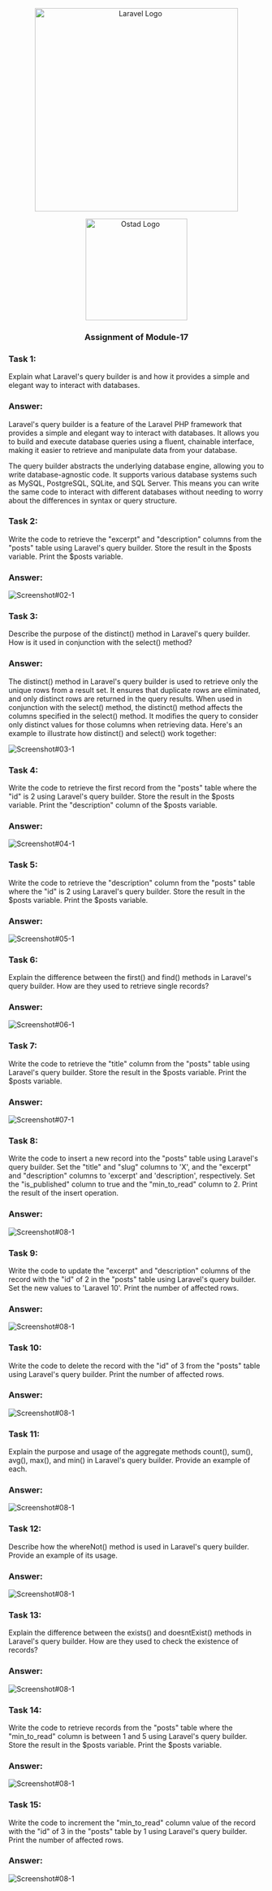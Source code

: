 <p align="center"><a href="https://laravel.com" target="_blank"><img src="https://raw.githubusercontent.com/laravel/art/master/logo-lockup/5%20SVG/2%20CMYK/1%20Full%20Color/laravel-logolockup-cmyk-red.svg" width="400" alt="Laravel Logo"></a></p>
<p align="center"><a href="https://ostad.app/" target="_blank"><img src="https://github.com/alamin-php/ostad-assingment/blob/master/module-14/public/assets/ostad-app-logo-vector.png?raw=true" width="200" alt="Ostad Logo"></a></p>
<h3 align="center">Assignment of Module-17</h3>

### Task 1: 
Explain what Laravel's query builder is and how it provides a simple and elegant way to interact with databases.

### Answer:

Laravel's query builder is a feature of the Laravel PHP framework that provides a simple and elegant way to interact with databases. It allows you to build and execute database queries using a fluent, chainable interface, making it easier to retrieve and manipulate data from your database.

The query builder abstracts the underlying database engine, allowing you to write database-agnostic code. It supports various database systems such as MySQL, PostgreSQL, SQLite, and SQL Server. This means you can write the same code to interact with different databases without needing to worry about the differences in syntax or query structure.

### Task 2:
Write the code to retrieve the "excerpt" and "description" columns from the "posts" table using Laravel's query builder. Store the result in the $posts variable. Print the $posts variable.

### Answer:
![Screenshot#02-1](https://github.com/alamin-php/ostad-assingment/blob/master/module-17/public/images/a-2-1.png?raw=true)
### Task 3:
Describe the purpose of the distinct() method in Laravel's query builder. How is it used in conjunction with the select() method?
### Answer:
The distinct() method in Laravel's query builder is used to retrieve only the unique rows from a result set. It ensures that duplicate rows are eliminated, and only distinct rows are returned in the query results.
When used in conjunction with the select() method, the distinct() method affects the columns specified in the select() method. It modifies the query to consider only distinct values for those columns when retrieving data.
Here's an example to illustrate how distinct() and select() work together:

![Screenshot#03-1](https://github.com/alamin-php/ostad-assingment/blob/master/module-17/public/images/a-3-1.png?raw=true)
### Task 4:
Write the code to retrieve the first record from the "posts" table where the "id" is 2 using Laravel's query builder. Store the result in the $posts variable. Print the "description" column of the $posts variable.
### Answer:
![Screenshot#04-1](https://github.com/alamin-php/ostad-assingment/blob/master/module-16/public/images/a-4-1.png?raw=true)

### Task 5:
Write the code to retrieve the "description" column from the "posts" table where the "id" is 2 using Laravel's query builder. Store the result in the $posts variable. Print the $posts variable.

### Answer:
![Screenshot#05-1](https://github.com/alamin-php/ostad-assingment/blob/master/module-16/public/images/5-1-1.png?raw=true)

### Task 6:
Explain the difference between the first() and find() methods in Laravel's query builder. How are they used to retrieve single records?
### Answer:
![Screenshot#06-1](https://github.com/alamin-php/ostad-assingment/blob/master/module-16/public/images/6-1-1.png?raw=true)

### Task 7:
Write the code to retrieve the "title" column from the "posts" table using Laravel's query builder. Store the result in the $posts variable. Print the $posts variable.
### Answer:
![Screenshot#07-1](https://github.com/alamin-php/ostad-assingment/blob/master/module-16/public/images/7-1-1.png?raw=true)

### Task 8:
Write the code to insert a new record into the "posts" table using Laravel's query builder. Set the "title" and "slug" columns to 'X', and the "excerpt" and "description" columns to 'excerpt' and 'description', respectively. Set the "is_published" column to true and the "min_to_read" column to 2. Print the result of the insert operation.
### Answer:
![Screenshot#08-1](https://github.com/alamin-php/ostad-assingment/blob/master/module-16/public/images/8-1-1.png?raw=true)

### Task 9:
Write the code to update the "excerpt" and "description" columns of the record with the "id" of 2 in the "posts" table using Laravel's query builder. Set the new values to 'Laravel 10'. Print the number of affected rows.
### Answer:
![Screenshot#08-1](https://github.com/alamin-php/ostad-assingment/blob/master/module-16/public/images/8-1-1.png?raw=true)
### Task 10:
Write the code to delete the record with the "id" of 3 from the "posts" table using Laravel's query builder. Print the number of affected rows.
### Answer:
![Screenshot#08-1](https://github.com/alamin-php/ostad-assingment/blob/master/module-16/public/images/8-1-1.png?raw=true)
### Task 11:
Explain the purpose and usage of the aggregate methods count(), sum(), avg(), max(), and min() in Laravel's query builder. Provide an example of each.
### Answer:
![Screenshot#08-1](https://github.com/alamin-php/ostad-assingment/blob/master/module-16/public/images/8-1-1.png?raw=true)
### Task 12:
Describe how the whereNot() method is used in Laravel's query builder. Provide an example of its usage.
### Answer:
![Screenshot#08-1](https://github.com/alamin-php/ostad-assingment/blob/master/module-16/public/images/8-1-1.png?raw=true)
### Task 13:
Explain the difference between the exists() and doesntExist() methods in Laravel's query builder. How are they used to check the existence of records?
### Answer:
![Screenshot#08-1](https://github.com/alamin-php/ostad-assingment/blob/master/module-16/public/images/8-1-1.png?raw=true)
### Task 14:
Write the code to retrieve records from the "posts" table where the "min_to_read" column is between 1 and 5 using Laravel's query builder. Store the result in the $posts variable. Print the $posts variable.
### Answer:
![Screenshot#08-1](https://github.com/alamin-php/ostad-assingment/blob/master/module-16/public/images/8-1-1.png?raw=true)
### Task 15:
Write the code to increment the "min_to_read" column value of the record with the "id" of 3 in the "posts" table by 1 using Laravel's query builder. Print the number of affected rows.
### Answer:
![Screenshot#08-1](https://github.com/alamin-php/ostad-assingment/blob/master/module-16/public/images/8-1-1.png?raw=true)
